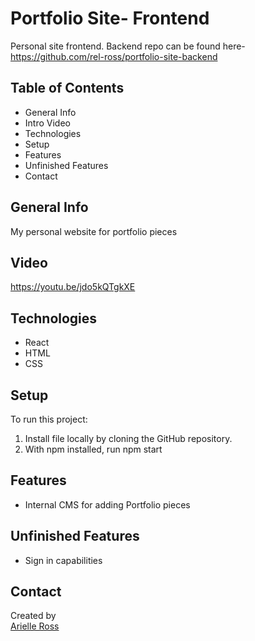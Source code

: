 # Portfolio Site- Frontend

Personal site frontend. Backend repo can be found here- https://github.com/rel-ross/portfolio-site-backend

## Table of Contents
<ul>
  <li>General Info</li>
  <li>Intro Video</li>
  <li>Technologies</li>
  <li>Setup</li>
  <li>Features</li>
  <li>Unfinished Features</li>
  <li>Contact</li>
</ul>

## General Info
My personal website for portfolio pieces

## Video
https://youtu.be/jdo5kQTgkXE


## Technologies
<ul>
  <li>React</li>
  <li>HTML</li>
  <li>CSS</li>
</ul>

## Setup
To run this project: <ol>
  <li>Install file locally by cloning the GitHub repository. </li>
  <li>With npm installed, run npm start</li>
  </ol>

## Features
<ul>
  <li>Internal CMS for adding Portfolio pieces</li>
</ul>


## Unfinished Features
 <ul>
  <li>Sign in capabilities</li>
 </ul>

## Contact
Created by <br>
<a href="https://www.linkedin.com/in/arielleross/" target="_blank">Arielle Ross</a><br>
